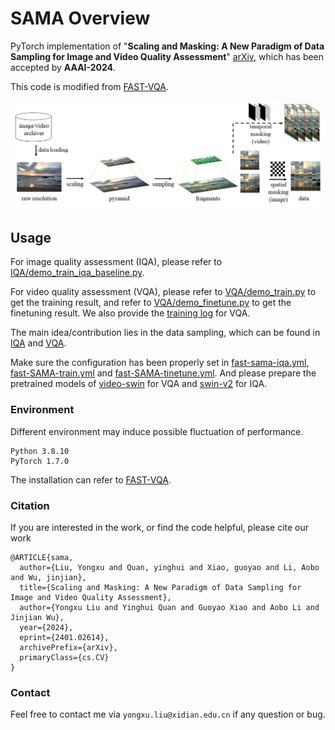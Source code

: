 # SAMA Overview

PyTorch implementation of "**Scaling and Masking: A New Paradigm of Data Sampling for Image and Video Quality Assessment**" [arXiv](https://arxiv.org/abs/2401.02614), which has been accepted by **AAAI-2024**.

This code is modified from [FAST-VQA](https://github.com/VQAssessment/FAST-VQA-and-FasterVQA).

![](method.png)

## Usage

For image quality assessment (IQA), please refer to [IQA/demo_train_iqa_baseline.py](https://github.com/Sissuire/SAMA/blob/main/IQA/demo_train_iqa_baseline.py).

For video quality assessment (VQA), please refer to [VQA/demo_train.py](https://github.com/Sissuire/SAMA/blob/main/VQA/demo_train.py) to get the training result, and refer to [VQA/demo_finetune.py](https://github.com/Sissuire/SAMA/blob/main/VQA/demo_finetune.py) to get the finetuning result. We also provide the [training log](https://github.com/Sissuire/SAMA/blob/main/VQA/log.FAST.SAMA.out) for VQA.

The main idea/contribution lies in the data sampling, which can be found in [IQA](https://github.com/Sissuire/SAMA/blob/b8fdfa390999908bf6c0da284973bb1f2eb646d8/IQA/demo_train_iqa_baseline.py#L166C13-L166C13) and [VQA](https://github.com/Sissuire/SAMA/blob/b8fdfa390999908bf6c0da284973bb1f2eb646d8/VQA/fastvqa/datasets/fusion_datasets.py#L211).

Make sure the configuration has been properly set in [fast-sama-iqa.yml](https://github.com/Sissuire/SAMA/blob/main/IQA/options/fast-sama-iqa.yml), [fast-SAMA-train.yml](https://github.com/Sissuire/SAMA/blob/main/VQA/options/fast-SAMA-train.yml) and [fast-SAMA-tinetune.yml](https://github.com/Sissuire/SAMA/blob/main/VQA/options/fast-SAMA-finetune.yml). And please prepare the pretrained models of [video-swin](https://github.com/SwinTransformer/storage/releases/download/v1.0.4/swin_tiny_patch244_window877_kinetics400_1k.pth) for VQA and [swin-v2](https://github.com/SwinTransformer/storage/releases/download/v2.0.0/swinv2_tiny_patch4_window8_256.pth) for IQA.

### Environment
Different environment may induce possible fluctuation of performance.

```
Python 3.8.10
PyTorch 1.7.0
```

The installation can refer to [FAST-VQA](https://github.com/VQAssessment/FAST-VQA-and-FasterVQA).

### Citation
If you are interested in the work, or find the code helpful, please cite our work
```
@ARTICLE{sama,  
  author={Liu, Yongxu and Quan, yinghui and Xiao, guoyao and Li, Aobo and Wu, jinjian},  
  title={Scaling and Masking: A New Paradigm of Data Sampling for Image and Video Quality Assessment}, 
  author={Yongxu Liu and Yinghui Quan and Guoyao Xiao and Aobo Li and Jinjian Wu},
  year={2024},
  eprint={2401.02614},
  archivePrefix={arXiv},
  primaryClass={cs.CV}
}
```

### Contact

Feel free to contact me via `yongxu.liu@xidian.edu.cn` if any question or bug.
